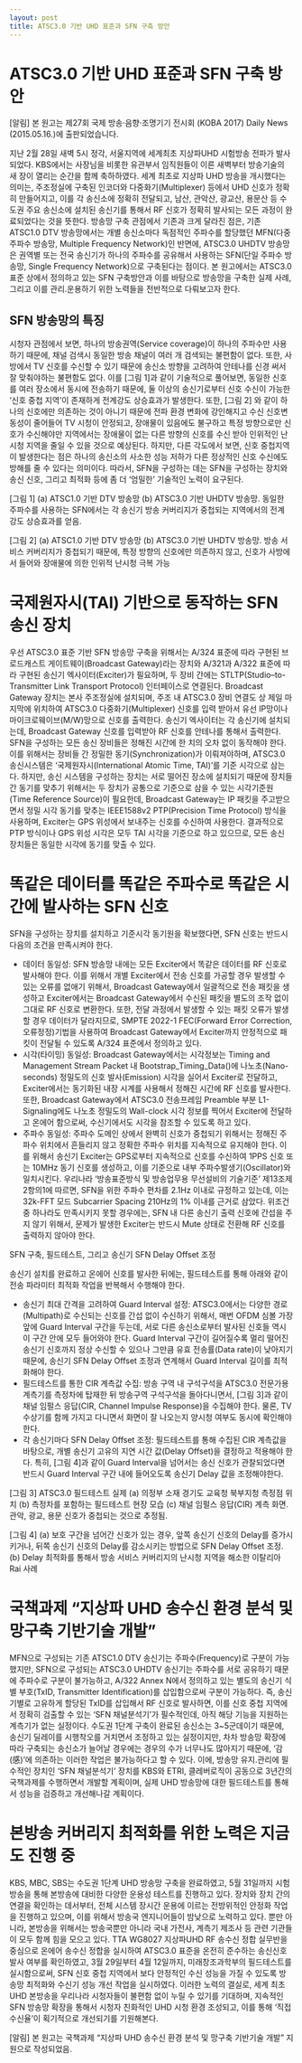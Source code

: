 ```yaml
---
layout: post
title: ATSC3.0 기반 UHD 표준과 SFN 구축 방안
---
```


# ATSC3.0 기반 UHD 표준과 SFN 구축 방안

[알림] 본 원고는 제27회 국제 방송·음향·조명기기 전시회 (KOBA 2017) Daily News (2015.05.16.)에 출판되었습니다.

지난 2월 28일 새벽 5시 정각, 서울지역에 세계최초 지상파UHD 시험방송 전파가 발사되었다. KBS에서는 사장님을 비롯한 유관부서 임직원들이 이른 새벽부터 방송기술의 새 장이 열리는 순간을 함께 축하하였다. 세계 최초로 지상파 UHD 방송을 개시했다는 의미는, 주조정실에 구축된 인코더와 다중화기(Multiplexer) 등에서 UHD 신호가 정확히 만들어지고, 이를 각 송신소에 정확히 전달되고, 남산, 관악산, 광교산, 용문산 등 수도권 주요 송신소에 설치된 송신기를 통해서 RF 신호가 정확히 발사되는 모든 과정이 완료되었다는 것을 뜻한다.
방송망 구축 관점에서 기존과 크게 달라진 점은, 기존 ATSC1.0 DTV 방송망에서는 개별 송신소마다 독점적인 주파수를 할당했던 MFN(다중 주파수 방송망, Multiple Frequency Network)인 반면에, ATSC3.0 UHDTV 방송망은 권역별 또는 전국 송신기가 하나의 주파수를 공유해서 사용하는 SFN(단일 주파수 방송망, Single Frequency Network)으로 구축된다는 점이다.
본 원고에서는 ATSC3.0 표준 상에서 정의하고 있는 SFN 구축방안과 이를 바탕으로 방송망을 구축한 실제 사례, 그리고 이를 관리․운용하기 위한 노력들을 전반적으로 다뤄보고자 한다.


## SFN 방송망의 특징

시청자 관점에서 보면, 하나의 방송권역(Service coverage)이 하나의 주파수만 사용하기 때문에, 채널 검색시 동일한 방송 채널이 여러 개 검색되는 불편함이 없다. 또한, 사방에서 TV 신호를 수신할 수 있기 때문에 송신소 방향을 고려하여 안테나를 신경 써서 잘 맞춰야하는 불편함도 없다. 
이를 [그림 1]과 같이 기술적으로 풀어보면, 동일한 신호를 여러 장소에서 동시에 전송하기 때문에, 둘 이상의 송신기로부터 신호 수신이 가능한 ‘신호 중첩 지역’이 존재하게 전계강도 상승효과가 발생한다. 또한, [그림 2] 와 같이 하나의 신호에만 의존하는 것이 아니기 때문에 전파 환경 변화에 강인해지고 수신 신호변동성이 줄어들어 TV 시청이 안정되고, 장애물이 있음에도 불구하고 특정 방향으로만 신호가 수신해야만 지역에서는 장애물이 없는 다른 방향의 신호를 수신 받아 인위적인 난시청 지역을 줄일 수 있을 것으로 예상된다.
하지만, 다른 각도에서 보면, 신호 중첩지역이 발생한다는 점은 하나의 송신소의 사소한 성능 저하가 다른 정상적인 신호 수신에도 방해를 줄 수 있다는 의미이다. 따라서, SFN을 구성하는 데는 SFN을 구성하는 장치와 송신 신호, 그리고 최적화 등에 좀 더 ‘엄밀한’ 기술적인 노력이 요구된다.



[그림 1] (a) ATSC1.0 기반 DTV 방송망 (b) ATSC3.0 기반 UHDTV 방송망. 동일한 주파수를 사용하는 SFN에서는 각 송신기 방송 커버리지가 중첩되는 지역에서의 전계 강도 상승효과를 얻음.


[그림 2] (a) ATSC1.0 기반 DTV 방송망 (b) ATSC3.0 기반 UHDTV 방송망. 방송 서비스 커버리지가 중첩되기 때문에, 특정 방향의 신호에만 의존하지 않고, 신호가 사방에서 들어와 장애물에 의한 인위적 난시청 극복 가능


# 국제원자시(TAI) 기반으로 동작하는 SFN 송신 장치

우선 ATSC3.0 표준 기반 SFN 방송망 구축을 위해서는 A/324 표준에 따라 구현된 브로드캐스트 게이트웨이(Broadcast Gateway)라는 장치와 A/321과 A/322 표준에 따라 구현된 송신기 엑사이터(Exciter)가 필요하며, 두 장비 간에는 STLTP(Studio–to-Transmitter Link Transport Protocol) 인터페이스로 연결된다. 
Broadcast Gateway 장치는 본사 주조정실에 설치되며, 주조 내 ATSC3.0 장비 연결도 상 제일 마지막에 위치하여 ATSC3.0 다중화기(Multiplexer) 신호를 입력 받아서 유선 IP망이나 마이크로웨이브(M/W)망으로 신호를 출력한다. 송신기 엑사이터는 각 송신기에 설치되는데, Broadcast Gateway 신호를 입력받아 RF 신호를 안테나를 통해서 출력한다. 
SFN을 구성하는 모든 송신 장비들은 정해진 시간에 한 치의 오차 없이 동작해야 한다. 이를 위해서는 장비들 간 정밀한 동기(Synchronization)가 이뤄져야하며, ATSC3.0 송신시스템은 ‘국제원자시(International Atomic Time, TAI)’를 기준 시각으로 삼는다. 하지만, 송신 시스템을 구성하는 장치는 서로 떨어진 장소에 설치되기 때문에 장치들 간 동기를 맞추기 위해서는 두 장치가 공통으로 기준으로 삼을 수 있는 시각기준원(Time Reference Source)이 필요한데, Broadcast Gateway는 IP 패킷을 주고받으면서 정밀 시각 동기를 맞추는 IEEE1588v2 PTP(Precision Time Protocol) 방식을 사용하며, Exciter는 GPS 위성에서 보내주는 신호를 수신하여 사용한다. 결과적으로 PTP 방식이나 GPS 위성 시각은 모두 TAI 시각을 기준으로 하고 있으므로, 모든 송신 장치들은 동일한 시각에 동기를 맞출 수 있다.


# 똑같은 데이터를 똑같은 주파수로 똑같은 시간에 발사하는 SFN 신호

SFN을 구성하는 장치를 설치하고 기준시각 동기원을 확보했다면, SFN 신호는 반드시 다음의 조건을 만족시켜야 한다.
- 데이터 동일성: SFN 방송망 내에는 모든 Exciter에서 똑같은 데이터를 RF 신호로 발사해야 한다. 이를 위해서 개별 Exciter에서 전송 신호를 가공할 경우 발생할 수 있는 오류를 없애기 위해서, Broadcast Gateway에서 일괄적으로 전송 패킷을 생성하고 Exciter에서는 Broadcast Gateway에서 수신된 패킷을 별도의 조작 없이 그대로 RF 신호로 변환한다. 또한, 전달 과정에서 발생할 수 있는 패킷 오류가 발생할 경우 데이터가 달라지므로, SMPTE 2022-1 FEC(Forward Error Correction, 오류정정)기법을 사용하여 Broadcast Gateway에서 Exciter까지 안정적으로 패킷이 전달될 수 있도록 A/324 표준에서 정의하고 있다.
- 시각(타이밍) 동일성: Broadcast Gateway에서는 시각정보는 Timing and Management Stream Packet 내 Bootstrap_Timing_Data()에 나노초(Nano-seconds) 정밀도의 신호 발사(Emission) 시각을 실어서 Exciter로 전달하고, Exciter에서는 동기화된 내장 시계를 사용해서 정해진 시간에 RF 신호를 발사한다. 또한, Broadcast Gateway에서 ATSC3.0 전송프레임 Preamble 부분 L1-Signaling에도 나노초 정밀도의 Wall-clock 시각 정보를 찍어서 Exciter에 전달하고 온에어 함으로써, 수신기에서도 시각을 참조할 수 있도록 하고 있다.
- 주파수 동일성: 주파수 도메인 상에서 완벽히 신호가 중첩되기 위해서는 정해진 주파수 위치에서 흔들리지 않고 정확한 주파수 위치를 지속적으로 유지해야 한다. 이를 위해서 송신기 Exciter는 GPS로부터 지속적으로 신호를 수신하여 1PPS 신호 또는 10MHz 동기 신호를 생성하고, 이를 기준으로 내부 주파수발생기(Oscillator)와 일치시킨다. 우리나라 ‘방송표준방식 및 방송업무용 무선설비의 기술기준’ 제13조제2항의1에 따르면, SFN을 위한 주파수 편차를 2.1Hz 이내로 규정하고 있는데, 이는 32k-FFT 모드  Subcarrier Spacing 210Hz의 1% 이내를 근거로 삼았다. 
위조건 중 하나라도 만족시키지 못할 경우에는, SFN 내 다른 송신기 출력 신호에 간섭을 주지 않기 위해서, 문제가 발생한 Exciter는 반드시 Mute 상태로 전환해 RF 신호를 출력하지 않아야 한다.

 
SFN 구축, 필드테스트, 그리고 송신기 SFN Delay Offset 조정

송신기 설치를 완료하고 온에어 신호를 발사한 뒤에는, 필드테스트를 통해 아래와 같이 전송 파라미터 최적화 작업을 반복해서 수행해야 한다.
- 송신기 최대 간격을 고려하여 Guard Interval 설정: ATSC3.0에서는 다양한 경로(Multipath)로 수신되는 신호를 간섭 없이 수신하기 위해서, 매번 OFDM 심볼 가장 앞에 Guard Interval 구간을 두는데, 서로 다른 송신소로부터 발사된 신호들 역시 이 구간 안에 모두 들어와야 한다. Guard Interval 구간이 길어질수록 멀리 떨어진 송신기 신호까지 정상 수신할 수 있으나 그만큼 유효 전송률(Data rate)이 낮아지기 때문에, 송신기 SFN Delay Offset 조정과 연계해서 Guard Interval 길이를 최적화해야 한다.
- 필드테스트를 통한 CIR 계측값 수집: 방송 구역 내 구석구석을 ATSC3.0 전문가용 계측기를 측정차에 탑재한 뒤 방송구역 구석구석을 돌아다니면서, [그림 3]과 같이 채널 임펄스 응답(CIR, Channel Impulse Response)을 수집해야 한다. 물론, TV 수상기를 함께 가지고 다니면서 화면이 잘 나오는지 양시청 여부도 동시에 확인해야 한다. 
- 각 송신기마다 SFN Delay Offset 조정: 필드테스트를 통해 수집된 CIR 계측값을 바탕으로, 개별 송신기 고유의 지연 시간 값(Delay Offset)을 결정하고 적용해야 한다. 특히, [그림 4]과 같이 Guard Interval을 넘어서는 송신 신호가 관찰되었다면 반드시 Guard Interval 구간 내에 들어오도록 송신기 Delay 값을 조정해야한다. 


[그림 3] ATSC3.0 필드테스트 실제 (a) 의정부 소재 경기도 교육청 북부지청 측정점 위치 (b) 측정차를 포함하는 필드테스트 현장 모습 (c) 채널 임펄스 응답(CIR) 계측 화면. 관악, 광교, 용문 신호가 중첩되는 것으로 추정됨.


[그림 4] (a) 보호 구간을 넘어간 신호가 있는 경우, 앞쪽 송신기 신호의 Delay를 증가시키거나, 뒤쪽 송신기 신호의 Delay를 감소시키는 방법으로 SFN Delay Offset 조정. (b) Delay 최적화를 통해서 방송 서비스 커버리지의 난시청 지역을 해소한 이탈리아 Rai 사례


# 국책과제 “지상파 UHD 송수신 환경 분석 및 망구축 기반기술 개발”

MFN으로 구성되는 기존 ATSC1.0 DTV 송신기는 주파수(Frequency)로 구분이 가능했지만, SFN으로 구성되는 ATSC3.0 UHDTV 송신기는 주파수를 서로 공유하기 때문에 주파수로 구분이 불가능하고, A/322 Annex N에서 정의하고 있는 별도의 송신기 식별 부호(TxID, Transmitter Identification)를 삽입함으로써 구분이 가능하다. 즉, 송신기별로 고유하게 할당된 TxID를 삽입해서 RF 신호로 발사하면, 이를 신호 중첩 지역에서 정확히 검출할 수 있는 ‘SFN 채널분석기’가 필수적인데, 아직 해당 기능을 지원하는 계측기가 없는 실정이다. 수도권 1단계 구축이 완료된 송신소는 3~5군데이기 때문에, 송신기 딜레이를 시행착오를 거치면서 조정하고 있는 실정이지만, 차차 방송망 확장에 따라 구축되는 송신소가 늘어날 경우에는 경우의 수가 너무나도 많아지기 때문에, ‘감(感)’에 의존하는 이러한 작업은 불가능하다고 할 수 있다.
이에, 방송망 유지․관리에 필수적인 장치인 ‘SFN 채널분석기’ 장치를 KBS와 ETRI, 클레버로직이 공동으로 3년간의 국책과제를 수행하면서 개발할 계획이며, 실제 UHD 방송망에 대한 필드테스트를 통해서 성능을 검증하고 개선해나갈 계획이다.


# 본방송 커버리지 최적화를 위한 노력은 지금도 진행 중

KBS, MBC, SBS는 수도권 1단계 UHD 방송망 구축을 완료하였고, 5월 31일까지 시험방송을 통해 본방송에 대비한 다양한 운용성 테스트를 진행하고 있다. 장치와 장치 간의 연결을 확인하는 데서부터, 전체 시스템 장시간 운용에 이르는 전방위적인 안정화 작업을 진행하고 있으며, 이를 위해서 방송국 엔지니어들이 밤낮으로 노력하고 있다. 
뿐만 아니라, 본방송을 위해서는 방송국뿐만 아니라 국내 가전사, 계측기 제조사 등 관련 기관들이 모두 함께 힘을 모으고 있다. TTA WG8027 지상파UHD RF 송수신 정합 실무반을 중심으로 온에어 송수신 정합을 실시하여 ATSC3.0 표준을 온전히 준수하는 송신신호 발사 여부를 확인하였고, 3월 29일부터 4월 12일까지, 미래창조과학부의 필드테스트를 실시함으로써, SFN 신호 중첩 지역에서 보다 안정적인 수신 성능을 가질 수 있도록 방송망 최적화와 수신기 성능 개선 작업을 실시하였다. 
이러한 노력의 결실로, 세계 최초 UHD 본방송을 우리나라 시청자들이 불편함 없이 누릴 수 있기를 기대하며, 지속적인 SFN 방송망 확장을 통해서 시청자 친화적인 UHD 시청 환경 조성되고, 이를 통해 ‘직접 수신율’이 획기적으로 개선되기를 기원해본다. 


[알림] 본 원고는 국책과제 “지상파 UHD 송수신 환경 분석 및 망구축 기반기술 개발” 지원으로 작성되었음.


